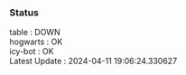 ### Status


table : DOWN  
hogwarts : OK  
icy-bot : OK  
Latest Update : 2024-04-11 19:06:24.330627
